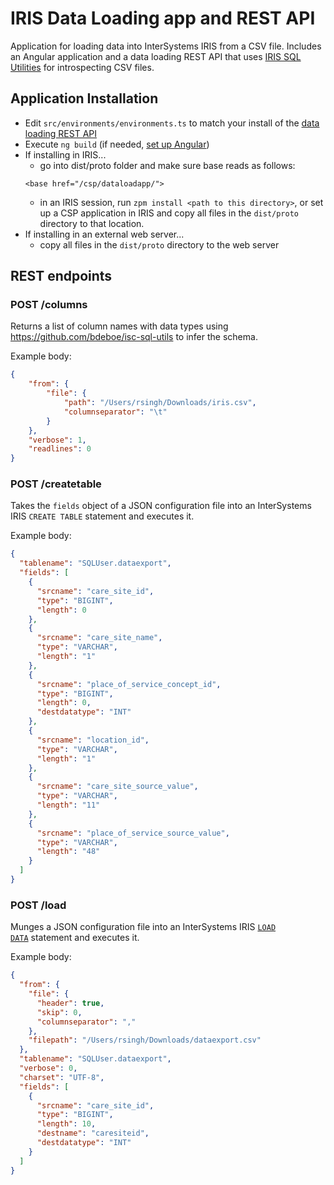 # IRIS Data Loading app and REST API

Application for loading data into InterSystems IRIS from a CSV file. Includes an Angular application and a data loading REST API that uses <a href="https://github.com/bdeboe/isc-sql-utils">IRIS SQL Utilities</a> for introspecting CSV files.

## Application Installation

- Edit `src/environments/environments.ts` to match your install of the <a href="https://github.com/isc-rsingh/iris-load-data-api">data loading REST API</a>
- Execute `ng build` (if needed, <a href="https://angular.io/guide/setup-local">set up Angular</a>)
- If installing in IRIS...
  - go into dist/proto folder and make sure base reads as follows:
  ```
  <base href="/csp/dataloadapp/">
  ```
  - in an IRIS session, run `zpm install <path to this directory>`, or set up a CSP application in IRIS and copy all files in the `dist/proto` directory to that location.
- If installing in an external web server...
  - copy all files in the `dist/proto` directory to the web server

## REST endpoints

### POST /columns

Returns a list of column names with data types using  https://github.com/bdeboe/isc-sql-utils to infer the schema.

Example body:
```json
{
    "from": {
        "file": {
            "path": "/Users/rsingh/Downloads/iris.csv",
            "columnseparator": "\t"
        }
    },
    "verbose": 1,
    "readlines": 0
}
```

### POST /createtable
    
Takes the <code>fields</code> object of a JSON configuration file into an InterSystems IRIS <code>CREATE TABLE</code> statement and executes it.

Example body:
```json
{
  "tablename": "SQLUser.dataexport",
  "fields": [
    {
      "srcname": "care_site_id",
      "type": "BIGINT",
      "length": 0
    },
    {
      "srcname": "care_site_name",
      "type": "VARCHAR",
      "length": "1"
    },
    {
      "srcname": "place_of_service_concept_id",
      "type": "BIGINT",
      "length": 0,
      "destdatatype": "INT"
    },
    {
      "srcname": "location_id",
      "type": "VARCHAR",
      "length": "1"
    },
    {
      "srcname": "care_site_source_value",
      "type": "VARCHAR",
      "length": "11"
    },
    {
      "srcname": "place_of_service_source_value",
      "type": "VARCHAR",
      "length": "48"
    }
  ]
}
```

### POST /load

Munges a JSON configuration file into an InterSystems IRIS 
<code><a href="https://docs.intersystems.com/irislatest/csp/docbook/DocBook.UI.Page.cls?KEY=RSQL_loaddata">LOAD DATA</a></code> statement and executes it.

Example body:
```json
{
  "from": {
    "file": {
      "header": true,
      "skip": 0,
      "columnseparator": ","
    },
    "filepath": "/Users/rsingh/Downloads/dataexport.csv"
  },
  "tablename": "SQLUser.dataexport",
  "verbose": 0,
  "charset": "UTF-8",
  "fields": [
    {
      "srcname": "care_site_id",
      "type": "BIGINT",
      "length": 10,
      "destname": "caresiteid",
      "destdatatype": "INT"
    }
  ]
}
```
